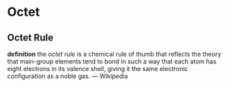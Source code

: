 # Octet

## Octet Rule

**definition** the _octet rule_ is a chemical rule of thumb that reflects the theory that main-group elements tend to bond in such a way that each atom has eight electrons in its valence shell, giving it the same electronic configuration as a noble gas. &mdash; Wikipedia
